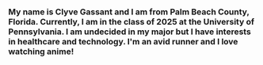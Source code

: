 

<!--
**ClyveGassant/ClyveGassant** is a ✨ _special_ ✨ repository because its `README.md` (this file) appears on your GitHub profile.

Here are some ideas to get you started:

- 🔭 I’m currently working on ...
- 🌱 I’m currently learning ...
- 👯 I’m looking to collaborate on ...
- 🤔 I’m looking for help with ...
- 💬 Ask me about ...
- 📫 How to reach me: ...
- 😄 Pronouns: ...
- ⚡ Fun fact: ...
-->
### My name is Clyve Gassant and I am from Palm Beach County, Florida. Currently, I am in the class of 2025 at the University of Pennsylvania. I am undecided in my major but I have interests in healthcare and technology. I'm an avid runner and I love watching anime!
